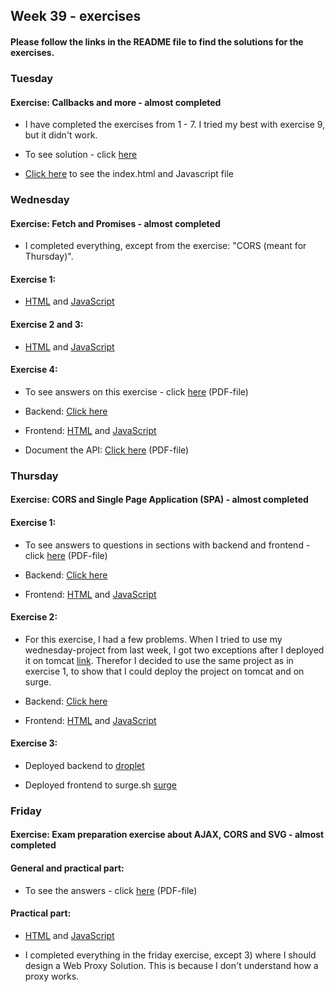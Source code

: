 ## Week 39 - exercises 

#### Please follow the links in the README file to find the solutions for the exercises.

### Tuesday

#### Exercise: Callbacks and more - almost completed

* I have completed the exercises from 1 - 7. I tried my best with exercise 9, but it didn't work. 

* To see solution - click [here](https://github.com/amandajuhl95/week39/blob/master/Tuesday/tuesdayExercise.js)

* [Click here](https://github.com/amandajuhl95/week39/tree/master/Tuesday/tuesdayExercise/src/main/webapp) to see the index.html and Javascript file

### Wednesday

#### Exercise: Fetch and Promises - almost completed

* I completed everything, except from the exercise: "CORS (meant for Thursday)". 

#### Exercise 1: 

* [HTML](https://github.com/amandajuhl95/week39/blob/master/Wednesday/wednesdayJoke/public/index.html) and [JavaScript](https://github.com/amandajuhl95/week39/blob/master/Wednesday/wednesdayJoke/src/index.js)

#### Exercise 2 and 3: 

* [HTML](https://github.com/amandajuhl95/week39/blob/master/Wednesday/wednesdayExercise/public/index.html) and [JavaScript](https://github.com/amandajuhl95/week39/blob/master/Wednesday/wednesdayExercise/src/index.js)

#### Exercise 4:

* To see answers on this exercise - click [here](https://github.com/amandajuhl95/week39/blob/master/Wednesday/wednesdayExercise.pdf) (PDF-file)

* Backend: [Click here](https://github.com/amandajuhl95/week39/tree/master/Wednesday/wednesdayExercise2_backend)

* Frontend: [HTML](https://github.com/amandajuhl95/week39/blob/master/Wednesday/wednesdayExercise2_frontend/public/index.html) and [JavaScript](https://github.com/amandajuhl95/week39/blob/master/Wednesday/wednesdayExercise2_frontend/src/index.js)

* Document the API: [Click here](https://github.com/amandajuhl95/week39/blob/master/Wednesday/Documenting%20a%20REST%20API.pdf) (PDF-file)

### Thursday

#### Exercise: CORS and Single Page Application (SPA) - almost completed

#### Exercise 1: 

* To see answers to questions in sections with backend and frontend - click [here](https://github.com/amandajuhl95/week39/blob/master/Thursday/ThursdayExercise2.pdf) (PDF-file)

* Backend: [Click here](https://github.com/amandajuhl95/week39/tree/master/Thursday/thursdayExercise_backend/src/main/java)

* Frontend: [HTML](https://github.com/amandajuhl95/week39/blob/master/Thursday/thursdayExercise_frontend/public/index.html) and [JavaScript](https://github.com/amandajuhl95/week39/blob/master/Thursday/thursdayExercise_frontend/src/index.js)

#### Exercise 2:

* For this exercise, I had a few problems. When I tried to use my wednesday-project from last week, I got two exceptions after I deployed it on tomcat [link](https://www.ajuhlhansen.dk/wednesdayE/api/person). Therefor I decided to use the same project as in exercise 1, to show that I could deploy the project on tomcat and on surge. 

* Backend: [Click here](https://github.com/amandajuhl95/week39/tree/master/Thursday/thursdayExercise2_backend/src/main/java)

* Frontend: [HTML](https://github.com/amandajuhl95/week39/blob/master/Thursday/thursdayExercise2_frontend/public/index.html) and [JavaScript](https://github.com/amandajuhl95/week39/blob/master/Thursday/thursdayExercise2_frontend/src/index.js)

#### Exercise 3:

* Deployed backend to [droplet](https://www.ajuhlhansen.dk/thursdayExercise/api/person/all)

* Deployed frontend to surge.sh [surge](http://ajuhl.surge.sh/)

### Friday

#### Exercise: Exam preparation exercise about AJAX, CORS and SVG - almost completed

#### General and practical part:

* To see the answers - click [here](https://github.com/amandajuhl95/week39/blob/master/Friday/fridayExercise.pdf) (PDF-file)

#### Practical part:

* [HTML](https://github.com/amandajuhl95/week39/blob/master/Friday/fridayExercise_frontend/public/index.html) and [JavaScript](https://github.com/amandajuhl95/week39/blob/master/Friday/fridayExercise_frontend/src/index.js)

* I completed everything in the friday exercise, except 3) where I should design a Web Proxy Solution. This is because I don't understand how a proxy works.
